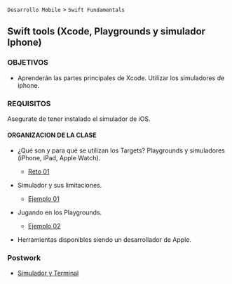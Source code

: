 
`Desarrollo Mobile` > `Swift Fundamentals`

## Swift tools (Xcode, Playgrounds y simulador Iphone)

### OBJETIVOS 

- Aprenderán las partes principales de Xcode. Utilizar los simuladores de iphone.


### REQUISITOS

Asegurate de tener instalado el simulador de iOS.


#### ORGANIZACION DE LA CLASE 

 - ¿Qué son y para qué se utilizan los Targets?
 Playgrounds y simuladores (iPhone, iPad, Apple Watch).
 
  	- [Reto 01](Reto-01)

 - Simulador y sus limitaciones.

 	- [Ejemplo 01](Ejemplo-01)

 - Jugando en los Playgrounds.

 	- [Ejemplo 02](Ejemplo-02)
  
 - Herramientas disponibles siendo un desarrollador de Apple.

 
### Postwork

- [Simulador y Terminal](Postwork)
